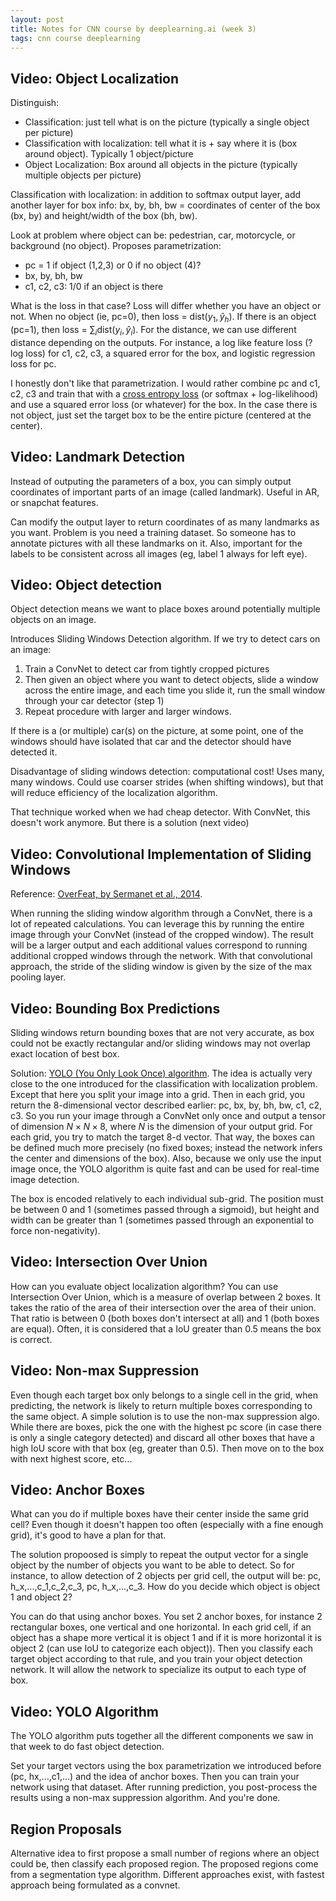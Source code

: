 ```yaml
---
layout: post
title: Notes for CNN course by deeplearning.ai (week 3)
tags: cnn course deeplearning
---
```


## Video: Object Localization

Distinguish:
* Classification: just tell what is on the picture (typically a single object
 per picture)
* Classification with localization: tell what it is + say where it is (box
 around object). Typically 1 object/picture
* Object Localization: Box around all objects in the picture (typically multiple
 objects per picture)

Classification with localization:
in addition to softmax output layer, add another layer for box info: bx, by, bh,
bw = coordinates of center of the box (bx, by) and height/width of the box (bh,
bw).

Look at problem where object can be: pedestrian, car, motorcycle, or background
(no object). Proposes parametrization:
* pc = 1 if object (1,2,3) or 0 if no object (4)?
* bx, by, bh, bw
* c1, c2, c3: 1/0 if an object is there

What is the loss in that case? Loss will differ whether you have an object or
not. When no object (ie, pc=0), then loss = $\text{dist}(y_1, \hat{y}_h)$. If
there is an object (pc=1), then loss = $\sum_i \text{dist}(y_i,\hat{y}_i)$. For
the distance, we can use different distance depending on the outputs. For
instance, a log like feature loss (? log loss) for c1, c2, c3, a squared error
for the box, and logistic regression loss for pc.

I honestly don't like that parametrization. I would rather combine pc and c1,
c2, c3 and train that with a [cross entropy
loss](https://pytorch.org/docs/stable/generated/torch.nn.CrossEntropyLoss.html)
(or softmax + log-likelihood) and use a squared error loss (or whatever) for the
box. In the case there is not object, just set the target box to be the entire
picture (centered at the center).


## Video: Landmark Detection

Instead of outputing the parameters of a box, you can simply output coordinates
of important parts of an image (called landmark).
Useful in AR, or snapchat features.

Can modify the output layer to return coordinates of as many landmarks as you
want. Problem is you need a training dataset. So someone has to annotate
pictures with all these landmarks on it.
Also, important for the labels to be consistent across all images (eg, label 1
always for left eye).

## Video: Object detection

Object detection means we want to place boxes around potentially multiple
objects on an image.

Introduces Sliding Windows Detection algorithm. If we try to detect cars on an
image:
1. Train a ConvNet to detect car from tightly cropped pictures
2. Then given an object where you want to detect objects, slide a window across
the entire image, and each time you slide it, run the small window through your
car detector (step 1)
3. Repeat procedure with larger and larger windows.

If there is a (or multiple) car(s) on the picture, at some point, one of the
windows should have isolated that car and the detector should have detected it.

Disadvantage of sliding windows detection: computational cost! Uses many, many
windows. Could use coarser strides (when shifting windows), but that will reduce
efficiency of the localization algorithm.

That technique worked when we had cheap detector. With ConvNet, this doesn't
work anymore. But there is a solution (next video)

## Video: Convolutional Implementation of Sliding Windows

Reference: [OverFeat, by Sermanet et al.,
2014](https://arxiv.org/abs/1312.6229).

When running the sliding window algorithm through a ConvNet, there is a lot of
repeated calculations. You can leverage this by running the entire image through
your ConvNet (instead of the cropped window). The result will be a larger output
and each additional values correspond to running additional cropped windows
through the network.
With that convolutional approach, the stride of the sliding window is given by
the size of the max pooling layer.

## Video: Bounding Box Predictions

Sliding windows return bounding boxes that are not very accurate, as box could
not be exactly rectangular and/or sliding windows may not overlap exact location
of best box.

Solution: [YOLO (You Only Look Once)
algorithm](https://www.cv-foundation.org/openaccess/content_cvpr_2016/papers/Redmon_You_Only_Look_CVPR_2016_paper.pdf).
The idea is actually very close to the one introduced for the classification
with localization problem. Except that here you split your image into a grid.
Then in each grid, you return the 8-dimensional vector described earlier: pc,
bx, by, bh, bw, c1, c2, c3. So you run your image through a ConvNet only once
and output a tensor of dimension $N \times N \times 8$, where $N$ is the
dimension of your output grid. For each grid, you try to match the target 8-d
vector. That way, the boxes can be defined much more precisely (no fixed boxes;
instead the network infers the center and dimensions of the box).
Also, because we only use the input image once, the YOLO algorithm is quite fast
and can be used for real-time image detection.

The box is encoded relatively to each individual sub-grid. The position must be
between 0 and 1 (sometimes passed through a sigmoid), but height and width can
be greater than 1 (sometimes passed through an exponential to force
non-negativity).

## Video: Intersection Over Union

How can you evaluate object localization algorithm? You can use Intersection
Over Union, which is a measure of overlap between 2 boxes. It takes the ratio of
the area of their intersection over the area of their union. That ratio is
between 0 (both boxes don't intersect at all) and 1 (both boxes are equal).
Often, it is considered that a IoU greater than 0.5 means the box is correct.

## Video: Non-max Suppression

Even though each target box only belongs to a single cell in the grid, when
predicting, the network is likely to return multiple boxes corresponding to the
same object. A simple solution is to use the non-max suppression algo. While
there are boxes, pick the one with the highest pc score (in case there is only a
single category detected) and discard all other boxes that have a high IoU score
with that box (eg, greater than 0.5). Then move on to the box with next highest
score, etc...

## Video: Anchor Boxes

What can you do if multiple boxes have their center inside the same grid cell?
Even though it doesn't happen too often (especially with a fine enough grid),
it's good to have a plan for that. 

The solution propoosed is simply to repeat the output vector for a single object
by the number of objects you want to be able to detect. So for instance, to
allow detection of 2 objects per grid cell, the output will be: pc,
h_x,...,c_1,c_2,c_3, pc, h_x,...,c_3. How do you decide which object is object 1
and object 2?

You can do that using anchor boxes. You set 2 anchor boxes, for instance 2
rectangular boxes, one vertical and one horizontal. In each grid cell, if an
object has a shape more vertical it is object 1 and if it is more horizontal it
is object 2 (can use IoU to categorize each object)). Then you classify each target object according to that rule, and
you train your object detection network. It will allow the network to specialize
its output to each type of box.

## Video: YOLO Algorithm

The YOLO algorithm puts together all the different components we saw in that
week to do fast object detection.

Set your target vectors using the box parametrization we introduced before (pc,
hx,...,c1,...) and the idea of anchor boxes. Then you can train your network
using that dataset.
After running prediction, you post-process the results using a non-max
suppression algorithm. And you're done.

## Region Proposals

Alternative idea to first propose a small number of regions where an object
could be, then classify each proposed region. The proposed regions come from a
segmentation type algorithm. Different approaches exist, with fastest approach
being formulated as a convnet.
